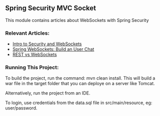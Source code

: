 ## Spring Security MVC Socket

This module contains articles about WebSockets with Spring Security 

### Relevant Articles: 

- [Intro to Security and WebSockets](http://www.baeldung.com/spring-security-websockets)
- [Spring WebSockets: Build an User Chat](https://www.baeldung.com/spring-websockets-send-message-to-user)
- [REST vs WebSockets](https://www.baeldung.com/rest-vs-websockets)

### Running This Project:

To build the project, run the command: mvn clean install. This will build a war file in the target folder that you can deploye on a server like Tomcat.

Alternatively, run the project from an IDE.

To login, use credentials from the data.sql file in src/main/resource, eg: user/password.


